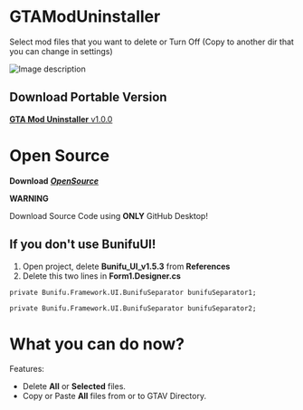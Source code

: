 # GTAModUninstaller
Select mod files that you want to delete or Turn Off (Copy to another dir that you can change in settings)

  ![Image description](https://i.gyazo.com/edc6c724de6e29a829f4f0d59df05d32.png)

## Download Portable Version
[**GTA Mod Uninstaller** v1.0.0](https://github.com/hesa656/GTAModUninstaller/releases/tag/1.0.0)
# Open Source
**Download** [**_OpenSource_**](https://github.com/hesa656/GTAModUninstaller)

**WARNING**

Download Source Code using **ONLY** GitHub Desktop!

## If you don't use BunifuUI!
1. Open project, delete **Bunifu_UI_v1.5.3** from **References**
2. Delete this two lines in **Form1.Designer.cs**

`private Bunifu.Framework.UI.BunifuSeparator bunifuSeparator1;`

`private Bunifu.Framework.UI.BunifuSeparator bunifuSeparator2;`

# What you can do now?
Features:
- Delete **All** or **Selected** files.
- Copy or Paste **All** files from or to GTAV Directory.
